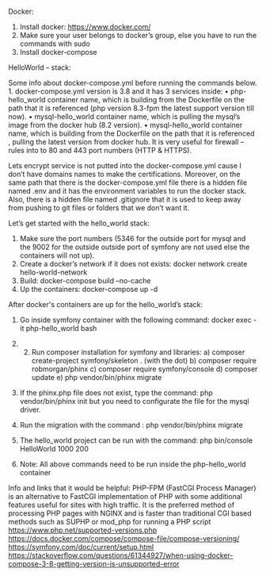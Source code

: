 
Docker:

1. Install docker: https://www.docker.com/
2. Make sure your user belongs to docker’s group, else you have to run the commands with sudo
3. Install docker-compose 

HelloWorld – stack:

Some info about docker-compose.yml before running the commands below. 1. docker-compose.yml version is 3.8 and it has 3 services inside: • php-hello_world container name, which is building from the Dockerfile on the path that it is referenced (php version 8.3-fpm the latest support version till now). • mysql-hello_world container name, which is pulling the mysql’s image from the docker hub (8.2 version). • mysql-hello_world container name, which is building from the Dockerfile on the path that it is referenced , pulling the latest version from docker hub. It is very useful for firewall – rules into to 80 and 443 port numbers (HTTP & HTTPS).

Lets encrypt service is not putted into the docker-compose.yml cause I don’t have domains names to make the certifications. Moreover, on the same path that there is the docker-compose.yml file there is a hidden file named .env and it has the environment variables to run the docker stack. Also, there is a hidden file named .gitignore that it is used to keep away from pushing to git files or folders that we don’t want it.

Let’s get started with the hello_world stack:

1. Make sure the port numbers (5346 for the outside port for mysql and the 9002 for the outside outside port of symfony are not used else the containers will not up).
2. Create a docker’s network if it does not exists: docker network create hello-world-network
3. Build: docker-compose build –no-cache
4. Up the containers: docker-compose up -d

After docker's containers are up for the hello_world’s stack: 
1. Go inside symfony container with the following command: docker exec -it php-hello_world bash
2. 2. Run composer installation for symfony and libraries:
      a) composer create-project symfony/skeleton .  (with the dot)
      b) composer require robmorgan/phinx
      c) composer require symfony/console
      d) composer update
      e) php vendor/bin/phinx migrate 
      
3. If the phinx.php file does not exist, type the command: php vendor/bin/phinx init but you need to configurate the file for the mysql driver.
4. Run the migration with the command : php vendor/bin/phinx migrate 
5. The hello_world project can be run with the command: php bin/console HelloWorld 1000 200
6) Note: All above commands need to be run inside the php-hello_world container



Info and links that it would be helpful:
PHP-FPM (FastCGI Process Manager) is an alternative to FastCGI implementation of PHP with some additional features useful for sites with high traffic. It is the preferred method of processing PHP pages with NGINX and is faster than traditional CGI based methods such as SUPHP or mod_php for running a PHP script
https://www.php.net/supported-versions.php
https://docs.docker.com/compose/compose-file/compose-versioning/
https://symfony.com/doc/current/setup.html
https://stackoverflow.com/questions/61344927/when-using-docker-compose-3-8-getting-version-is-unsupported-error
